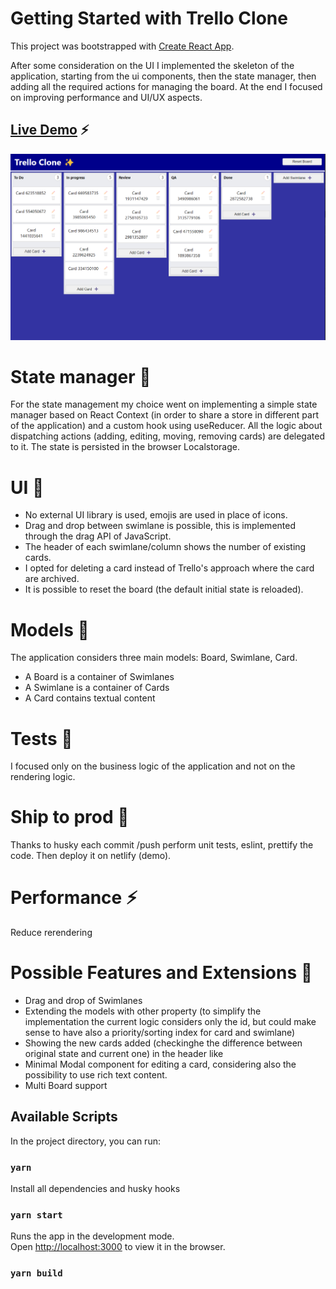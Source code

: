 # Getting Started with Trello Clone

This project was bootstrapped with [Create React App](https://github.com/facebook/create-react-app).

After some consideration on the UI I implemented the skeleton of the application, starting from the ui 
components, then the state manager, then adding all the required actions for managing the board.
At the end I focused on improving performance and UI/UX aspects.

## [Live Demo](https://taupe-lamington-c1e102.netlify.app/) ⚡

![Demo](/demo/demo.png)

# State manager 🏬

For the state management my choice went on implementing a simple state manager based on React Context (in order to share a store in different part of the application) and a custom hook using useReducer.
All the logic about dispatching actions (adding, editing, moving, removing cards) are delegated to it.
The state is persisted in the browser Localstorage.

# UI 🎨

- No external UI library is used, emojis are used in place of icons.
- Drag and drop between swimlane is possible, this is implemented through the drag API of JavaScript.
- The header of each swimlane/column shows the  number of existing cards.
- I opted for deleting a card instead of Trello's approach where the card are archived.
- It is possible to reset the board (the default initial state is reloaded).

# Models 📐

The application considers three main models: Board, Swimlane, Card.

- A Board is a container of Swimlanes
- A Swimlane is a container of Cards
- A Card contains textual content

# Tests 🧪

I focused only on the business logic of the application and not on the rendering logic.

# Ship to prod 🚢

Thanks to husky each commit /push perform unit tests, eslint, prettify the code.
Then deploy it on netlify (demo).

# Performance ⚡

Reduce rerendering

# Possible Features and Extensions 💅

- Drag and drop of Swimlanes
- Extending the models with other property (to simplify the implementation the current logic considers only the id, but could make 
sense to have also a priority/sorting index for card and swimlane)
- Showing the new cards added (checkinghe the difference between original state and current one) in the header like 
- Minimal Modal component for editing a card, considering also the possibility to use rich text content.
- Multi Board support

## Available Scripts

In the project directory, you can run:

### `yarn`

Install all dependencies and husky hooks

### `yarn start`

Runs the app in the development mode.\
Open [http://localhost:3000](http://localhost:3000) to view it in the browser.

### `yarn build`
